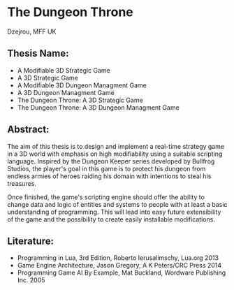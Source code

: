 # The Dungeon Throne
Dzejrou, MFF UK

## Thesis Name:
 * A Modifiable 3D Strategic Game
 * A 3D Strategic Game
 * A Modifiable 3D Dungeon Managment Game
 * A 3D Dungeon Managment Game
 * The Dungeon Throne: A 3D Strategic Game
 * The Dungeon Throne: A 3D Dungeon Managment Game

## Abstract:
The aim of this thesis is to design and implement a real-time strategy game in a 3D world with emphasis on high modifiability using a suitable scripting language. Inspired by the Dungeon Keeper series developed by Bullfrog Studios, the player's goal in this game is to protect his dungeon from endless armies of heroes raiding his domain with intentions to steal his treasures.

Once finished, the game's scripting engine should offer the ability to change data and logic of entities and systems to people with at least a basic understanding of programming. This will lead into easy future extensibility of the game and the possibility to create easily installable modifications.

## Literature:
 * Programming in Lua, 3rd Edition, Roberto Ierusalimschy, Lua.org 2013
 * Game Engine Architecture, Jason Gregory, A K Peters/CRC Press 2014
 * Programming Game AI By Example, Mat Buckland, Wordware Publishing Inc. 2005
